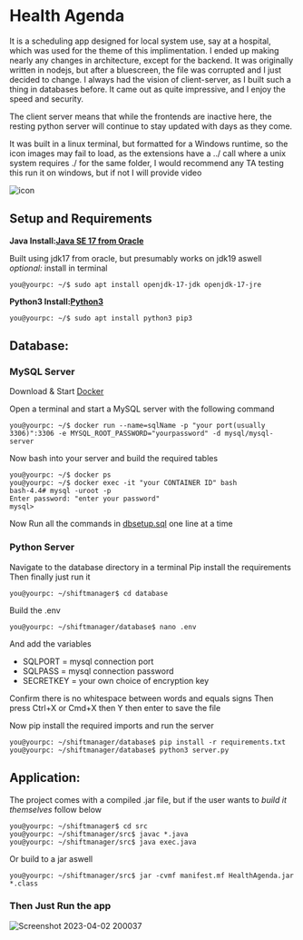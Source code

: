 # Health Agenda
It is a scheduling app designed for local system use, say at a hospital, which was used for the theme of this implimentation. I ended up making nearly any changes in architecture, except for the backend. It was originally written in nodejs, but after a bluescreen, the file was corrupted and I just decided to change. I always had the vision of client-server, as I built such a thing in databases before. It came out as quite impressive, and I enjoy the speed and security.

The client server means that while the frontends are inactive here, the resting python server will continue to stay updated with days as they come.

It was built in a linux terminal, but formatted for a Windows runtime, so the icon images may fail to load, as the extensions have a ../ call where a unix system requires ./ for the same folder, I would recommend any TA testing this run it on windows, but if not I will provide video

![icon](https://user-images.githubusercontent.com/91497673/229387112-3c84da95-738b-4ba3-9d8e-909c21944aaa.png)

## Setup and Requirements
**Java Install:[Java SE 17 from Oracle](https://www.oracle.com/java/technologies/javase/jdk17-archive-downloads.html)**

Built using jdk17 from oracle, but presumably works on jdk19 aswell *optional:* install in terminal
```
you@yourpc: ~/$ sudo apt install openjdk-17-jdk openjdk-17-jre
```
**Python3 Install:[Python3](https://www.python.org/downloads/)**
```
you@yourpc: ~/$ sudo apt install python3 pip3
```
## Database:
### MySQL Server
Download & Start [Docker](https://www.docker.com/products/docker-desktop/)

Open a terminal and start a MySQL server with the following command
```
you@yourpc: ~/$ docker run --name=sqlName -p "your port(usually 3306)":3306 -e MYSQL_ROOT_PASSWORD="yourpassword" -d mysql/mysql-server
```
Now bash into your server and build the required tables
```
you@yourpc: ~/$ docker ps
you@yourpc: ~/$ docker exec -it "your CONTAINER ID" bash
bash-4.4# mysql -uroot -p
Enter password: "enter your password"
mysql> 
```
Now Run all the commands in [dbsetup.sql](database/dbsetup.sql) one line at a time
### Python Server
Navigate to the database directory in a terminal
Pip install the requirements 
Then finally just run it
```
you@yourpc: ~/shiftmanager$ cd database
```
Build the .env
```
you@yourpc: ~/shiftmanager/database$ nano .env
```
And add the variables
* SQLPORT = mysql connection port
* SQLPASS = mysql connection password
* SECRETKEY = your own choice of encryption key

Confirm there is no whitespace between words and equals signs
Then press Ctrl+X or Cmd+X then Y then enter to save the file

Now pip install the required imports and run the server
```
you@yourpc: ~/shiftmanager/database$ pip install -r requirements.txt
you@yourpc: ~/shiftmanager/database$ python3 server.py
```
## Application:
The project comes with a compiled .jar file, but if the user wants to *build it themselves* follow below
```
you@yourpc: ~/shiftmanager$ cd src
you@yourpc: ~/shiftmanager/src$ javac *.java
you@yourpc: ~/shiftmanager/src$ java exec.java
```
Or build to a jar aswell
```
you@yourpc: ~/shiftmanager/src$ jar -cvmf manifest.mf HealthAgenda.jar *.class
```
### Then Just Run the app
![Screenshot 2023-04-02 200037](https://user-images.githubusercontent.com/91497673/229389711-04432e76-0995-44b1-82e8-a402dfd05f9a.png)
